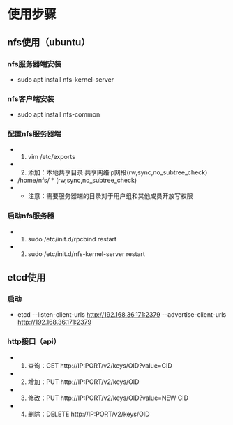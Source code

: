 # 使用步骤

## nfs使用（ubuntu）

### nfs服务器端安装

-   sudo apt install nfs-kernel-server

### nfs客户端安装

-   sudo apt install nfs-common

### 配置nfs服务器端

-   1. vim /etc/exports
-   2. 添加：本地共享目录 共享网络ip网段(rw,sync,no_subtree_check)
-   /home/nfs/ * (rw,sync,no_subtree_check)
-   * 注意：需要服务器端的目录对于用户组和其他成员开放写权限

### 启动nfs服务器

-   1. sudo /etc/init.d/rpcbind restart 
-   2. sudo /etc/init.d/nfs-kernel-server restart

## etcd使用

### 启动
-   etcd --listen-client-urls http://192.168.36.171:2379 --advertise-client-urls http://192.168.36.171:2379

### http接口（api）

-   1. 查询：GET http://IP:PORT/v2/keys/OID?value=CID
-   2. 增加：PUT http://IP:PORT/v2/keys/OID
-   3. 修改：PUT http://IP:PORT/v2/keys/OID?value=NEW CID
-   4. 删除：DELETE http://IP:PORT/v2/keys/OID